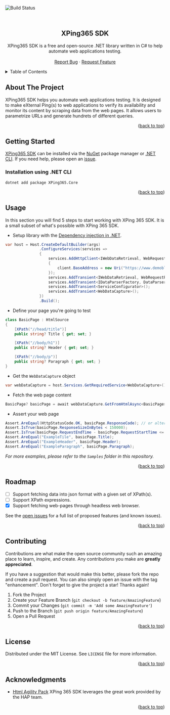 <div id="top"></div>

![Build Status](https://github.com/XPing365/xping365-sdk/actions/workflows/dotnet.yml/badge.svg)

<!-- PROJECT LOGO -->
<br />
<div align="center">
  <h2 align="center">XPing365 SDK</h3>
  <p align="center">
    XPing365 SDK is a free and open-source .NET library written in C# to help automate web applications testing.
    <br />
    <br />
    <a href="https://github.com/XPing365/xping365-sdk/issues">Report Bug</a>
    ·
    <a href="https://github.com/XPing365/xping365-sdk/issues">Request Feature</a>
  </p>
</div>


<!-- TABLE OF CONTENTS -->
<details>
  <summary>Table of Contents</summary>
  <ol>
    <li><a href="#about-the-project">About The Project</a></li>
    <li><a href="#getting-started">Getting Started</a>
      <ul>
        <li><a href="#installation">Installation using .NET CLI</a></li>
      </ul>
    </li>
    <li><a href="#usage">Usage</a></li>
    <li><a href="#roadmap">Roadmap</a></li>
    <li><a href="#contributing">Contributing</a></li>
    <li><a href="#license">License</a></li>
    <li><a href="#acknowledgments">Acknowledgments</a></li>
  </ol>
</details> 


<!-- ABOUT THE PROJECT -->
## About The Project

XPing365 SDK helps you automate web applications testing. It is designed to make eXternal Ping(s) to web applications to verify its availability and monitor its content by scraping data from the web pages. It allows users to parametrize URLs and generate hundrets of different queries. 

<p align="right">(<a href="#top">back to top</a>)</p>


<!-- GETTING STARTED -->
## Getting Started

[XPing365 SDK](https://www.nuget.org/packages/XPing365.Core) can be installed via the [NuGet](https://docs.nuget.org/consume/Package-Manager-Dialog) package manager or [.NET CLI](https://docs.microsoft.com/en-us/dotnet/core/tools/). If you need help, please open an [issue](https://github.com/XPing365/xping365-sdk/issues).

### Installation using .NET CLI

   ```
   dotnet add package XPing365.Core
   ```

<p align="right">(<a href="#top">back to top</a>)</p>


<!-- USAGE EXAMPLES -->
## Usage

In this section you will find 5 steps to start working with XPing 365 SDK. It is a small subset of what's possible with XPing 365 SDK. 

-  Setup library with the [Dependency injection in .NET](https://docs.microsoft.com/en-us/dotnet/core/extensions/dependency-injection).
```c#
var host = Host.CreateDefaultBuilder(args)
               .ConfigureServices(services =>
               {
                   services.AddHttpClient<IWebDataRetrieval, WebRequestRetrieval>("httpClient", client =>
                   {
                       client.BaseAddress = new Uri("https://www.demoblaze.com/");
                   });
                   services.AddTransient<IWebDataRetrieval, WebRequestRetrieval>();
                   services.AddTransient<IDataParserFactory, DataParserFactory>();
                   services.AddTransient<ServiceConfigurator>();
                   services.AddTransient<WebDataCapture>();
               })
               .Build();
```

- Define your page you're going to test
```c#
class BasicPage : HtmlSource
{
    [XPath("//head/title")]
    public string? Title { get; set; }

    [XPath("//body/h1")]
    public string? Header { get; set; }

    [XPath("//body/p")]
    public string? Paragraph { get; set; }
}
```

- Get the `WebDataCapture` object
```c#
var webDataCapture = host.Services.GetRequiredService<WebDataCapture>();
```

- Fetch the web page content
```c#
BasicPage? basicPage = await webDataCapture.GetFromHtmlAsync<BasicPage>("/");
```

- Assert your web page
```c#
Assert.AreEqaul(HttpStatusCode.OK, basicPage.ResponseCode); // or alternatively check property IsSuccessResponseCode
Assert.IsTrue(basicPage.ResponseSizeInBytes < 150000);
Assert.IsTrue(basicPage.RequestEndTime - basicPage.RequestStartTime <= TimeSpan.FromSeconds(5));
Assert.AreEqual("ExampleTile", basicPage.Title);
Assert.AreEqual("ExampleHeader", basicPage.Header);
Assert.AreEqual("ExampleParagraph", basicPage.Paragraph);
```

_For more examples, please refer to the `Samples` folder in this repository._

<p align="right">(<a href="#top">back to top</a>)</p>


<!-- ROADMAP -->
## Roadmap

- [ ] Support fetching data into json format with a given set of XPath(s).
- [ ] Support XPath expressions.
- [X] Support fetching web-pages through headless web browser.

See the [open issues](https://github.com/XPing365/xping365-sdk/issues) for a full list of proposed features (and known issues).

<p align="right">(<a href="#top">back to top</a>)</p>


<!-- CONTRIBUTING -->
## Contributing

Contributions are what make the open source community such an amazing place to learn, inspire, and create. Any contributions you make are **greatly appreciated**.

If you have a suggestion that would make this better, please fork the repo and create a pull request. You can also simply open an issue with the tag "enhancement".
Don't forget to give the project a star! Thanks again!

1. Fork the Project
2. Create your Feature Branch (`git checkout -b feature/AmazingFeature`)
3. Commit your Changes (`git commit -m 'Add some AmazingFeature'`)
4. Push to the Branch (`git push origin feature/AmazingFeature`)
5. Open a Pull Request

<p align="right">(<a href="#top">back to top</a>)</p>


<!-- LICENSE -->
## License

Distributed under the MIT License. See `LICENSE` file for more information.

<p align="right">(<a href="#top">back to top</a>)</p>


<!-- ACKNOWLEDGMENTS -->
## Acknowledgments

* [Html Agility Pack](https://github.com/zzzprojects/html-agility-pack) XPing 365 SDK leverages the great work provided by the HAP team.

<p align="right">(<a href="#top">back to top</a>)</p>

<!-- MARKDOWN LINKS & IMAGES -->
<!-- https://www.markdownguide.org/basic-syntax/#reference-style-links -->
[contributors-shield]: https://img.shields.io/github/contributors/XPing365/xping365-sdk.svg?style=for-the-badge
[contributors-url]: https://github.com/XPing365/xping365-sdk/graphs/contributors
[forks-shield]: https://img.shields.io/github/forks/XPing365/xping365-sdk.svg?style=for-the-badge
[forks-url]: https://github.com/XPing365/xping365-sdk/network/members
[stars-shield]: https://img.shields.io/github/stars/XPing365/xping365-sdk.svg?style=for-the-badge
[stars-url]: https://github.com/XPing365/xping365-sdk/stargazers
[issues-shield]: https://img.shields.io/github/issues/XPing365/xping365-sdk.svg?style=for-the-badge
[issues-url]: https://github.com/XPing365/xping365-sdk/issues
[license-shield]: https://img.shields.io/github/license/XPing365/xping365-sdk.svg?style=for-the-badge
[license-url]: https://github.com/XPing365/xping365-sdk/blob/master/LICENSE.txt
[linkedin-shield]: https://img.shields.io/badge/-LinkedIn-black.svg?style=for-the-badge&logo=linkedin&colorB=555
[linkedin-url]: https://linkedin.com/in/adriandydecki
[product-screenshot]: images/screenshot.png
[Next.js]: https://img.shields.io/badge/next.js-000000?style=for-the-badge&logo=nextdotjs&logoColor=white
[Next-url]: https://nextjs.org/
[React.js]: https://img.shields.io/badge/React-20232A?style=for-the-badge&logo=react&logoColor=61DAFB
[React-url]: https://reactjs.org/
[Vue.js]: https://img.shields.io/badge/Vue.js-35495E?style=for-the-badge&logo=vuedotjs&logoColor=4FC08D
[Vue-url]: https://vuejs.org/
[Angular.io]: https://img.shields.io/badge/Angular-DD0031?style=for-the-badge&logo=angular&logoColor=white
[Angular-url]: https://angular.io/
[Svelte.dev]: https://img.shields.io/badge/Svelte-4A4A55?style=for-the-badge&logo=svelte&logoColor=FF3E00
[Svelte-url]: https://svelte.dev/
[Laravel.com]: https://img.shields.io/badge/Laravel-FF2D20?style=for-the-badge&logo=laravel&logoColor=white
[Laravel-url]: https://laravel.com
[Bootstrap.com]: https://img.shields.io/badge/Bootstrap-563D7C?style=for-the-badge&logo=bootstrap&logoColor=white
[Bootstrap-url]: https://getbootstrap.com
[JQuery.com]: https://img.shields.io/badge/jQuery-0769AD?style=for-the-badge&logo=jquery&logoColor=white
[JQuery-url]: https://jquery.com 
